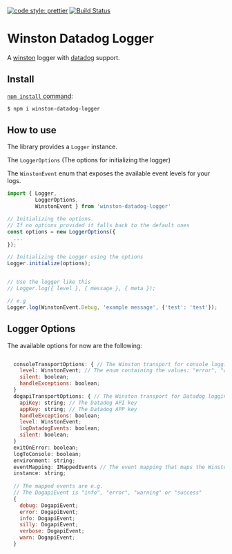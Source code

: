 [![code style: prettier](https://img.shields.io/badge/code_style-prettier-ff69b4.svg?style=flat-square)](https://github.com/prettier/prettier)
[![Build Status](https://travis-ci.com/kioannou/winston-datadog-logger.svg?branch=master)](https://travis-ci.com/kioannou/winston-datadog-logger)

# Winston Datadog Logger

A [winston](https://www.npmjs.com/package/express-winston) logger with [datadog](https://www.datadoghq.com/) support.

## Install
[`npm install` command](https://docs.npmjs.com/getting-started/installing-npm-packages-locally):

```bash
$ npm i winston-datadog-logger
```


## How to use

The library provides a `Logger` instance. 

The `LoggerOptions` (The options for initializing the logger)

The `WinstonEvent` enum that exposes 
the available event levels for your logs.

```typescript
import { Logger, 
         LoggerOptions, 
         WinstonEvent } from 'winston-datadog-logger'

// Initializing the options. 
// If no options provided it falls back to the default ones
const options = new LoggerOptions({
  ...
});

// Initializing the Logger using the options
Logger.initialize(options);


// Use the logger like this
// Logger.log({ level }, { message }, { meta });

// e.g
Logger.log(WinstonEvent.Debug, 'example message', {'test': 'test'});

```

## Logger Options

The available options for now are the following:
```javascript

  consoleTransportOptions: { // The Winston transport for console logging
    level: WinstonEvent; // The enum containing the values: "error", "warning", "info", "verbose", "debug" and "silly"
    silent: boolean;
    handleExceptions: boolean;
  }
  dogapiTransportOptions: { // The Winston transport for Datadog logging
    apiKey: string; // The Datadog API key
    appKey: string; // The Datadog APP key
    handleExceptions: boolean;
    level: WinstonEvent;
    logDatadogEvents: boolean;
    silent: boolean;
  }
  exitOnError: boolean;
  logToConsole: boolean;
  environment: string;
  eventMapping: IMappedEvents // The event mapping that maps the Winston events to Datadog events
  instance: string;
  
  // The mapped events are e.g. 
  // The DogapiEvent is "info", "error", "warning" or "success"
  {
    debug: DogapiEvent;
    error: DogapiEvent;
    info: DogapiEvent;
    silly: DogapiEvent;
    verbose: DogapiEvent;
    warn: DogapiEvent;
  } 
```

